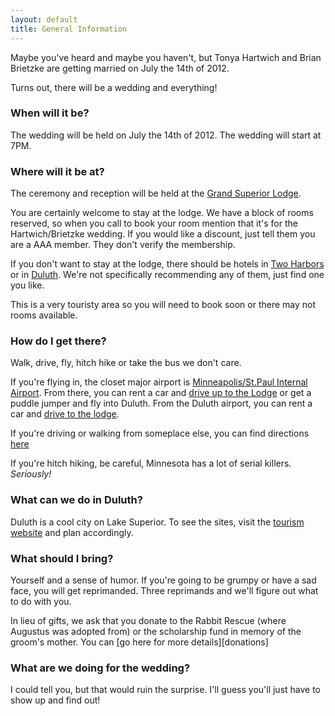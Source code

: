 ```yaml
---
layout: default
title: General Information
---
```


Maybe you've heard and maybe you haven't, but Tonya Hartwich and Brian Brietzke are getting married on July the 14th of 2012.

Turns out, there will be a wedding and everything!  

### When will it be?

The wedding will be held on July the 14th of 2012.  The wedding will start at 7PM.

### Where will it be at?

The ceremony and reception will be held at the [Grand Superior Lodge](http://www.grandsuperior.com/). 

You are certainly welcome to stay at the lodge.  We have a block of rooms reserved, so when you call to book your room mention that it's for the Hartwich/Brietzke wedding.  If you would like a discount, just tell them you are a AAA member.  They don't verify the membership.

If you don't want to stay at the lodge, there should be hotels in [Two Harbors](https://www.google.com/search?btnG=1&pws=0&q=hotels+in+two+harbors+mn+area) or in [Duluth](https://www.google.com/search?btnG=1&pws=0&q=hotels+in+duluth+mn+area).  We're not specifically recommending any of them, just find one you like.

This is a very touristy area so you will need to book soon or there may not rooms available.

### How do I get there?

Walk, drive, fly, hitch hike or take the bus we don't care.

If you're flying in, the closet major airport is [Minneapolis/St.Paul Internal Airport](http://mspairport.com/).  From there, you can rent a car and [drive up to the Lodge](http://maps.google.com/maps?saddr=4300+Glumack+Drive+St.+Paul,+MN+55111&daddr=2826+Hwy+61+Two+Harbors+MN+55616&hl=en&sll=37.020098,-95.712891&sspn=51.351494,98.4375&geocode=FYDdrAIdq7dx-iljoBRNLCn2hzFspTwjSGJOhA%3BFZ38zgIdIsKL-inJTM1nejivUjHLgs1g2sFDGQ&vpsrc=0&mra=ls&t=m&z=8) or get a puddle jumper and fly into Duluth.  From the Duluth airport, you can rent a car and [drive to the lodge](http://maps.google.com/maps?saddr=4701+Grinden+Drive+Duluth,+MN+55811&daddr=2826+Hwy+61+Two+Harbors+MN+55616&hl=en&sll=45.999125,-92.357745&sspn=2.83899,6.152344&geocode=FcuyygIdcW2B-imLQKd4DLOvUjGc0cAV6FJSHw%3BFZ38zgIdIsKL-inJTM1nejivUjHLgs1g2sFDGQ&vpsrc=0&mra=ls&t=m&z=10).

If you're driving or walking from someplace else, you can find directions [here](http://maps.google.com/maps?q=2826+Hwy+61+Two+Harbors+MN+55616&hl=en&sll=37.0625,-95.677068&sspn=51.310143,98.4375&vpsrc=0&hnear=2826+Minnesota+61,+Two+Harbors,+Minnesota+55616&t=m&z=16)

If you're hitch hiking, be careful, Minnesota has a lot of serial killers.  _Seriously!_

### What can we do in Duluth?

Duluth is a cool city on Lake Superior.  To see the sites, visit the [tourism website](http://visitduluth.com/home.php) and plan accordingly.

### What should I bring?

Yourself and a sense of humor.  If you're going to be grumpy or have a sad face, you will get reprimanded.  Three reprimands and we'll figure out what to do with you.

In lieu of gifts, we ask that you donate to the Rabbit Rescue (where Augustus was adopted from) or the scholarship fund in memory of the groom's mother.  You can [go here for more details][donations]

### What are we doing for the wedding?

I could tell you, but that would ruin the surprise.  I'll guess you'll just have to show up and find out!

